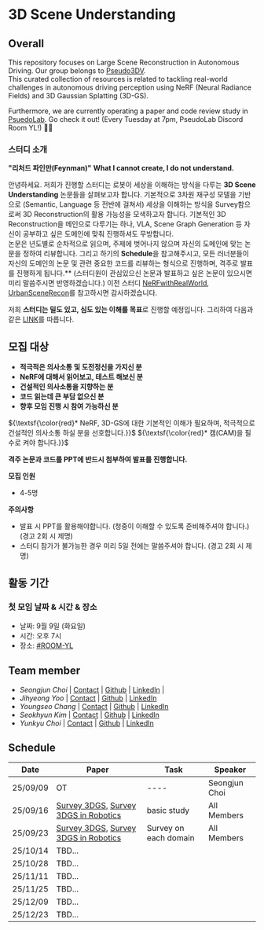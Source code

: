 # 3D Scene Understanding

<!--
![model overview](NeRFwithRealWorld.png)
--> 

## Overall
This repository focuses on Large Scene Reconstruction in Autonomous Driving. Our group belongs to [Pseudo3DV](https://github.com/Pseudo-Lab/Pseudo3DV). </br>
This curated collection of resources is related to tackling real-world challenges in autonomous driving perception using NeRF (Neural Radiance Fields) and 3D Gaussian Splatting (3D-GS).

Furthermore, we are currently operating a paper and code review study in [PsuedoLab](https://discord.gg/mNAT2GKM). Go check it out!
(Every Tuesday at 7pm, PseudoLab Discord Room YL!) 🚗💡

### 스터디 소개
**"리처드 파인만(Feynman)"**
**What I cannot create, I do not understand.**

안녕하세요. 저희가 진행할 스터디는 로봇이 세상을 이해하는 방식을 다루는 **3D Scene Understanding** 논문들을 살펴보고자 합니다. 기본적으로 3차원 재구성 모델을 기반으로 (Semantic, Language 등 전반에 걸쳐서) 세상을 이해하는 방식을 Survey함으로써 3D Reconstruction의 활용 가능성을 모색하고자 합니다. 기본적인 3D Reconstruction을 메인으로 다루기는 하나, VLA, Scene Graph Generation 등 자신이 공부하고 싶은 도메인에 맞춰 진행하셔도 무방합니다.</br>
논문은 년도별로 순차적으로 읽으며, 주제에 벗어나지 않으며 자신의 도메인에 맞는 논문을 정하여 리뷰합니다. 그리고 하기의 **Schedule**을 참고해주시고, 모든 러너분들이 자신의 도메인의 논문 및 관련 중요한 코드를 리뷰하는 형식으로 진행하며, 격주로 발표를 진행하게 됩니다.** (스터디원이 관심있으신 논문과 발표하고 싶은 논문이 있으시면 미리 말씀주시면 반영하겠습니다.)
이전 스터디 [NeRFwithRealWorld](https://github.com/Pseudo-Lab/NeRFwithRealWorld), [UrbanSceneRecon](https://github.com/Pseudo-Lab/UrbanSceneRecon)를 참고하시면 감사하겠습니다.

저희 **스터디는 밀도 있고, 심도 있는 이해를 목표**로 진행할 예정입니다. 
그리하여 다음과 같은 [LINK](https://github.com/Pseudo-Lab/Pseudo3DV)를 따릅니다.

## 모집 대상
- **적극적은 의사소통 및 도전정신을 가지신 분**
- **NeRF에 대해서 읽어보고, 테스트 해보신 분**
- **건설적인 의사소통을 지향하는 분**
- **코드 읽는데 큰 부담 없으신 분**
- **향후 모임 진행 시 참여 가능하신 분**

${\textsf{\color{red}* NeRF, 3D-GS에 대한 기본적인 이해가 필요하며, 적극적으로 건설적인 의사소통 하실 분을 선호합니다.}}$
${\textsf{\color{red}*  캠(CAM)을 필수로 켜야 합니다.}}$

**격주 논문과 코드를 PPT에 반드시 첨부하여 발표를 진행합니다.**

**모집 인원**
- 4-5명

**주의사항**
  - 발표 시 PPT를 활용해야합니다. (청중이 이해할 수 있도록 준비해주셔야 합니다.)  (경고 2회 시 제명)
  - 스터디 참가가 불가능한 경우 미리 5일 전에는 말씀주셔야 합니다. (경고 2회 시 제명)

## 활동 기간
### 첫 모임 날짜 & 시간 & 장소
- 날짜: 9월 9일 (화요일)
- 시간: 오후 7시
- 장소: [#ROOM-YL](https://discord.gg/nbpAWKUm)


## Team member
- _Seongjun Choi_ | [Contact](sjchoi.dp@gmail.com) | [Github](https://github.com/DrawingProcess) | [LinkedIn](https://www.linkedin.com/in/seongjun-choi-60b718205/) |
- _Jihyeong Yoo_ | [Contact](jihyeongyoo566@gmail.com) | [Github](https://github.com/Shhyea) | [LinkedIn](https://www.linkedin.com/in/%EC%A7%80%ED%98%95-%EC%9C%A0-99b701326/)
- _Youngseo Chang_ | [Contact](jysjis7@gmail.com) | [Github](https://github.com/j-ys) | [LinkedIn](https://www.linkedin.com/in/youngseo-chang-b7552b26b?utm_source=share&utm_campaign=share_via&utm_content=profile&utm_medium=ios_app)
- _Seokhyun Kim_ | [Contact](k0104912@gmail.com) | [Github](https://github.com/kimsuckhyun) | [LinkedIn](www.linkedin.com/in/kimseokhyun02)
- _Yunkyu Choi_ | [Contact](ckyun777@gmail.com) | [Github](https://github.com/ckyun777) | [LinkedIn](https://www.linkedin.com/in/yunkyu-choi-7a838649)

## Schedule

| Date | Paper | Task | Speaker |
| -------- | -------- | ---- | ---- |
| 25/09/09 | OT       | ---- | Seongjun Choi |
| 25/09/16 | [Survey 3DGS](https://arxiv.org/abs/2401.03890), [Survey 3DGS in Robotics](https://arxiv.org/abs/2410.12262) | basic study  | All Members |
| 25/09/23 | [Survey 3DGS](https://arxiv.org/abs/2401.03890), [Survey 3DGS in Robotics](https://arxiv.org/abs/2410.12262) | Survey on each domain | All Members |
| 25/10/14 | TBD... |
| 25/10/28 | TBD... |
| 25/11/11 | TBD... |
| 25/11/25 | TBD... |
| 25/12/09 | TBD... |
| 25/12/23 | TBD... |

